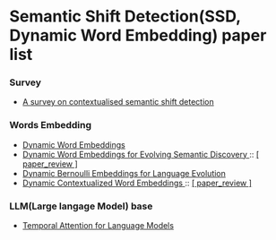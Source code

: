 # Semantic Shift Detection(SSD, Dynamic Word Embedding) paper list
### Survey
* <a href = 'https://arxiv.org/pdf/2304.01666.pdf'> A survey on contextualised semantic shift detection</a>

### Words Embedding 
* <a href = "https://arxiv.org/pdf/1702.08359.pdf"> Dynamic Word Embeddings </a>
* <a href = "https://arxiv.org/pdf/1703.00607.pdf"> Dynamic Word Embeddings for Evolving Semantic Discovery </a> :: <a href = "https://www.notion.so/DWE-Dynamic-Word-Embeddings-for-Evolving-Semantic-Discovery-b410626aeb164cb99bca338f89991314?pvs=4"> [ paper_review ] </a>
* <a href = "https://arxiv.org/pdf/1703.08052.pdf"> Dynamic Bernoulli Embeddings for Language Evolution </a>
* <a href = "https://arxiv.org/pdf/2010.12684v3.pdf"> Dynamic Contextualized Word Embeddings </a> :: <a href = "https://www.notion.so/DCWE-Dynamic-Contextualized-Word-Embeddings-158d3dedd3a94f858b752d8a1e63419d?pvs=4"> [ paper_review ] </a>

### LLM(Large langage Model) base 

* <a href = 'https://arxiv.org/pdf/2202.02093.pdf'> Temporal Attention for Language Models </a>
